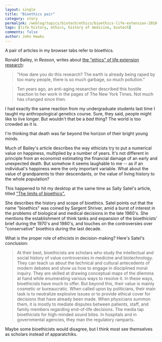 ```yaml
---
layout: single 
title: "Bioethics pair" 
category: story
permalink: /weblog/topics/biotech/ethics/bioethics-life-extension-2010.html
tags: [life history, ethics, history of medicine, biotech] 
comments: false 
author: John Hawks 
---
```



A pair of articles in my browser tabs refer to bioethics. 

Ronald Bailey, in <i>Reason</i>, writes about <a href="http://reason.com/archives/2010/02/09/radical-life-extension-and-the/singlepage">the "ethics" of life extension research</a>: 

<blockquote>"How dare you do this research? The earth is already being raped by too many people, there is so much garbage, so much pollution."</blockquote>

<blockquote>Ten years ago, an anti-aging researcher described this hostile reaction to her work in the pages of The New York Times. Not much has changed since then. </blockquote>

I had exactly the same reaction from my undergraduate students last time I taught my anthropological genetics course. Sure, they said, people might like to live longer. But wouldn't that be a <i>bad</i> thing? The world is too crowded as it is. 

I'm thinking that death was far beyond the horizon of their bright young minds. 

Much of Bailey's article describes the way ethicists try to put a numerical value on happiness, multiplied by a number of years. It's not different in principle from an economist estimating the financial damage of an early and unexpected death. But somehow it seems laughable to me -- as if an individual's happiness were the only important variable. What about the value of grandparents to their descendants, or the value of living history to the whole population? 

This happened to hit my desktop at the same time as Sally Satel's article, titled <a href="http://www.hoover.org/publications/policyreview/82722522.html">"The limits of bioethics".</a> 

She describes the history and scope of bioethics. Satel points out that the name "bioethics" was coined by Sargent Shriver, amid a burst of interest in the problems of biological and medical decisions in the late 1960's. She mentions the establishment of think tanks and expansion of the bioethicists' brief during the 1970's and 1980's, and touches on the controversies over "conservative" bioethics during the last decade. 

What is the proper role of ethicists in decision-making? Here's Satel's conclusion: 

<blockquote>At their best, bioethicists are scholars who study the intellectual and social history of value controversies in medicine and biotechnology. They can teach us about the technical and cultural antecedents of modern debates and show us how to engage in disciplined moral inquiry. They are skilled at drawing conceptual maps of the dilemma at hand while enumerating various ways to resolve it. In these ways, bioethicists have much to offer. But beyond this, their value is mainly cosmetic or bureaucratic. When called upon by politicians, their main task is to neutralize explosive issues or to provide ethical cover for decisions that have already been made. When physicians summon them, it is mostly to mediate disputes between patients, staff, and family members regarding end-of-life decisions. The media tap bioethicists for high-minded sound bites. In hospitals and in governmental agencies, they man the regulatory ramparts.</blockquote>

Maybe some bioethicists would disagree, but I think most see themselves as scholars instead of apparatchiks. 

